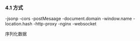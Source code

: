 ### 4.1 方式
-jsonp
-cors
-postMesaage
-document.domain
-window.name
-location.hash
-http-proxy
-nginx
-websocket

序列化数据